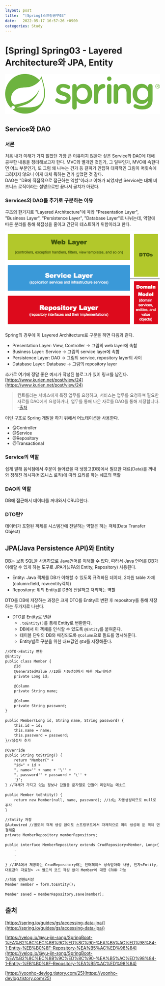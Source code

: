 ```yaml
---
layout: post
title:  "[Spring]스프링공부03"
date:   2022-05-17 16:57:26 +0900
categories: Study
---
```


# [Spring] Spring03 - Layered Architecture와 JPA, Entity

<img src='/assets/img/docs/springlogo.svg' />  

## Service와 DAO
### 서론
처음 내가 이해가 가지 않았던 가장 큰 이유이지 않을까 싶은 Service와 DAO에 대해 공부한 내용을 정리해보고자 한다. MVC와 별개인 것인가, 그 일부인가, MVC에 속한다면 어느 부분인가, 또 그럼 왜 나누는 건가 등 갈피가 안잡혀 대략적인 그림이 머릿속에 그려지지 않으니 이게 대체 뭐하는 건가 싶었던 것 같다.  
DAO는 "DB에 직접적으로 접근하는 역할"이라고 이해가 되었지만 Service는 대체 비즈니스 로직이라는 설명으로만 끝나서 골치가 아팠다. 

### Services와 DAO를 추가로 구분하는 이유
구조의 한가지로 "Layered Architecture"에 따라 "Presentation Layer", "Business Layer", "Persistence Layer", "Database Layer"로 나뉘는데, 역할에 따른 분리를 통해 복잡성을 줄이고 간단히 테스트하기 위함이라고 한다.  

<img src='/assets/img/docs/springstudy2_1.png' />  

Spring의 경우에 이 Layered Architecture로 구분을 하면 다음과 같다.  

- Presentation Layer: View, Controller -> 그림의 web layer에 속함
- Business Layer: Service -> 그림의 service layer에 속함
- Persistence Layer: DAO -> 그림의 service, repository layer의 사이
- Database Layer: Database -> 그림의 repository layer

추가로 여기에 정말 좋은 예시가 작성된 블로그가 있어 링크를 남긴다.  
[https://www.kurien.net/post/view/24](https://www.kurien.net/post/view/24)  

> 컨트롤러는 서비스에게 특정 업무를 요청하고, 서비스는 업무를 요청하며 필요한 자료를 DAO에게 요청하거나, 업무를 통해 나온 자료를 DAO를 통해 저장합니다. -[출처](https://www.kurien.net/post/view/24)  

이런 구조로 Spring 개발을 하기 위해서 어노테이션을 사용한다. 
- @Controller
- @Service
- @Repository
- @Transactional

### Service의 역할
쉽게 말해 음식점에서 주문이 들어왔을 때 냉장고(DB)에서 필요한 재료(Data)를 꺼내와 정해진 레시피(비즈니스 로직)에 따라 요리를 하는 쉐프의 역할

### DAO의 역할
DB에 접근해서 데이터를 꺼내와서 CRUD한다.

### DTO란?
데이터가 포함된 객체를 시스템간에 전달하는 역할은 하는 객체(Data Transfer Object)


## JPA(Java Persistence API)와 Entity
DB는 보통 SQL을 사용하므로 Java언어를 이해할 수 없다. 따라서 Java 언어를 DB가 이해할 수 있게 하는 도구로 JPA가(JPA의 Entity, Repository) 사용된다.  

- Entity: Java 객체를 DB가 이해할 수 있도록 규격화된 데이터, 2차원 table 자체(column:field, row:entity객체)
- Repository: 위의 Entity를 DB에 전달하고 처리하는 역할

DTO를 DB에 저장하는 과정은 크게 DTO를 Entity로 변환 후 repository를 통해 저장하는 두가지로 나뉜다.  
- DTO를 Entity로 변환  
    - `.toEntity()`를 통해 Entity로 변환한다.
    - DB에서 이 객체를 인식할 수 있도록 `@Entity`를 붙여준다.
    - 테이블 단위의 DB와 매칭되도록 `@Column`으로 필드를 명시해준다. 
    - Entity별로 구분을 위한 대표값인 `@Id`를 지정해준다.
```
//DTO->Entity 변환
@Entity
public class Member {
    @Id
    @GeneratedValue //ID를 자동생성하기 위한 어노테이션
    private Long id;

    @Column
    private String name;

    @Column
    private String password;
}

public Member(Long id, String name, String password) {
    this.id = id;
    this.name = name;
    this.password = password;
}//생성자 추가

@Override
public String toString() {
    return "Member{" +
    "id=" + id +
    ", name='" + name + '\'' +
    ", password'" + password + '\'' +
    '}';
} //객체가 가지고 있는 정보나 값들을 문자열로 만들어 리턴하는 메소드

public Member toEntity() {
    return new Member(null, name, password); //id는 자동생성이므로 null로 주자
}
```  

```
//Entity 저장
@Autowired //별도의 객체 생성 없이도 스프링부트에서 자체적으로 미리 생성해 둔 객체 연결해줌
private MemberRepository memberRepository; 

public interface MemberRepository extends CrudReposiory<Member, Long>{
    .
    .
    .
} //JPA에서 제공하는 CrudRepository라는 인터페이스 상속받아와 사용, 인자<Entity, 대표값의 자료형> -> 별도의 코드 작성 없이 Member에 대한 CRUD 가능
```  

```
//최종 변환&저장
Member member = form.toEntity();
    
Member saved = memberRepository.save(member);
```  
## 출처
[https://spring.io/guides/gs/accessing-data-jpa/](https://spring.io/guides/gs/accessing-data-jpa/)  

[https://velog.io/@yu-jin-song/SpringBoot-%EA%B2%8C%EC%8B%9C%ED%8C%90-%EA%B5%AC%ED%98%84-1-Entity-%EB%B0%8F-Repository-%EA%B5%AC%ED%98%84](https://velog.io/@yu-jin-song/SpringBoot-%EA%B2%8C%EC%8B%9C%ED%8C%90-%EA%B5%AC%ED%98%84-1-Entity-%EB%B0%8F-Repository-%EA%B5%AC%ED%98%84)  

[https://yoonho-devlog.tistory.com/25](https://yoonho-devlog.tistory.com/25)





